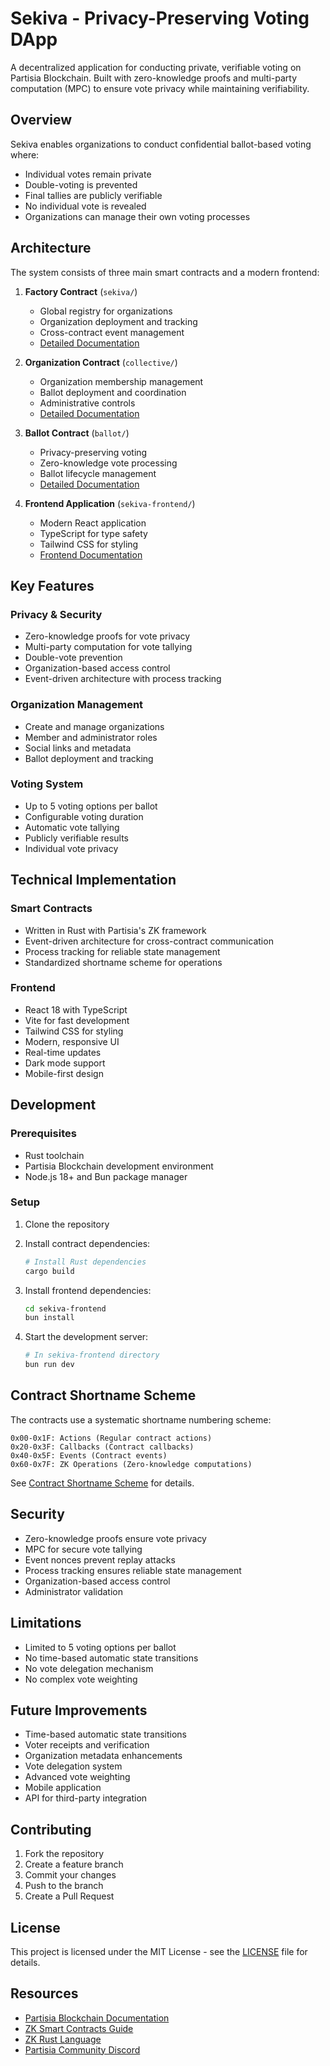 # Sekiva - Privacy-Preserving Voting DApp

A decentralized application for conducting private, verifiable voting on Partisia Blockchain. Built with zero-knowledge proofs and multi-party computation (MPC) to ensure vote privacy while maintaining verifiability.

## Overview

Sekiva enables organizations to conduct confidential ballot-based voting where:

- Individual votes remain private
- Double-voting is prevented
- Final tallies are publicly verifiable
- No individual vote is revealed
- Organizations can manage their own voting processes

## Architecture

The system consists of three main smart contracts and a modern frontend:

1. **Factory Contract** (`sekiva/`)
   - Global registry for organizations
   - Organization deployment and tracking
   - Cross-contract event management
   - [Detailed Documentation](sekiva/README.md)

2. **Organization Contract** (`collective/`)
   - Organization membership management
   - Ballot deployment and coordination
   - Administrative controls
   - [Detailed Documentation](collective/README.md)

3. **Ballot Contract** (`ballot/`)
   - Privacy-preserving voting
   - Zero-knowledge vote processing
   - Ballot lifecycle management
   - [Detailed Documentation](ballot/README.md)

4. **Frontend Application** (`sekiva-frontend/`)
   - Modern React application
   - TypeScript for type safety
   - Tailwind CSS for styling
   - [Frontend Documentation](sekiva-frontend/README.md)

## Key Features

### Privacy & Security

- Zero-knowledge proofs for vote privacy
- Multi-party computation for vote tallying
- Double-vote prevention
- Organization-based access control
- Event-driven architecture with process tracking

### Organization Management

- Create and manage organizations
- Member and administrator roles
- Social links and metadata
- Ballot deployment and tracking

### Voting System

- Up to 5 voting options per ballot
- Configurable voting duration
- Automatic vote tallying
- Publicly verifiable results
- Individual vote privacy

## Technical Implementation

### Smart Contracts

- Written in Rust with Partisia's ZK framework
- Event-driven architecture for cross-contract communication
- Process tracking for reliable state management
- Standardized shortname scheme for operations

### Frontend

- React 18 with TypeScript
- Vite for fast development
- Tailwind CSS for styling
- Modern, responsive UI
- Real-time updates
- Dark mode support
- Mobile-first design

## Development

### Prerequisites

- Rust toolchain
- Partisia Blockchain development environment
- Node.js 18+ and Bun package manager

### Setup

1. Clone the repository
2. Install contract dependencies:

   ```bash
   # Install Rust dependencies
   cargo build
   ```

3. Install frontend dependencies:

   ```bash
   cd sekiva-frontend
   bun install
   ```

4. Start the development server:

   ```bash
   # In sekiva-frontend directory
   bun run dev
   ```


## Contract Shortname Scheme

The contracts use a systematic shortname numbering scheme:

```
0x00-0x1F: Actions (Regular contract actions)
0x20-0x3F: Callbacks (Contract callbacks)
0x40-0x5F: Events (Contract events)
0x60-0x7F: ZK Operations (Zero-knowledge computations)
```

See [Contract Shortname Scheme](docs/shortname-scheme.md) for details.

## Security

- Zero-knowledge proofs ensure vote privacy
- MPC for secure vote tallying
- Event nonces prevent replay attacks
- Process tracking ensures reliable state management
- Organization-based access control
- Administrator validation

## Limitations

- Limited to 5 voting options per ballot
- No time-based automatic state transitions
- No vote delegation mechanism
- No complex vote weighting

## Future Improvements

- Time-based automatic state transitions
- Voter receipts and verification
- Organization metadata enhancements
- Vote delegation system
- Advanced vote weighting
- Mobile application
- API for third-party integration

## Contributing

1. Fork the repository
2. Create a feature branch
3. Commit your changes
4. Push to the branch
5. Create a Pull Request

## License

This project is licensed under the MIT License - see the [LICENSE](LICENSE) file for details.

## Resources

- [Partisia Blockchain Documentation](https://partisiablockchain.gitlab.io/documentation/)
- [ZK Smart Contracts Guide](https://partisiablockchain.gitlab.io/documentation/smart-contracts/zk-smart-contracts/zk-smart-contracts.html)
- [ZK Rust Language](https://partisiablockchain.gitlab.io/documentation/smart-contracts/zk-smart-contracts/zk-rust-language-zkrust.html)
- [Partisia Community Discord](https://partisiablockchain.gitlab.io/documentation/get-support-from-pbc-community.html)
